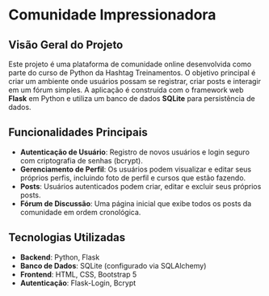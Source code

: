 # Comunidade Impressionadora

## Visão Geral do Projeto

Este projeto é uma plataforma de comunidade online desenvolvida como parte do curso de Python da Hashtag Treinamentos. O objetivo principal é criar um ambiente onde usuários possam se registrar, criar posts e interagir em um fórum simples. A aplicação é construída com o framework web **Flask** em Python e utiliza um banco de dados **SQLite** para persistência de dados.

## Funcionalidades Principais

-   **Autenticação de Usuário**: Registro de novos usuários e login seguro com criptografia de senhas (bcrypt).
-   **Gerenciamento de Perfil**: Os usuários podem visualizar e editar seus próprios perfis, incluindo foto de perfil e cursos que estão fazendo.
-   **Posts**: Usuários autenticados podem criar, editar e excluir seus próprios posts.
-   **Fórum de Discussão**: Uma página inicial que exibe todos os posts da comunidade em ordem cronológica.

## Tecnologias Utilizadas

-   **Backend**: Python, Flask
-   **Banco de Dados**: SQLite (configurado via SQLAlchemy)
-   **Frontend**: HTML, CSS, Bootstrap 5
-   **Autenticação**: Flask-Login, Bcrypt
